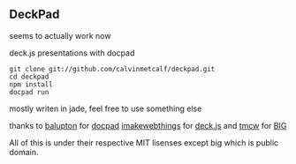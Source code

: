 ## DeckPad

seems to actually work now

deck.js presentations with docpad

	git clone git://github.com/calvinmetcalf/deckpad.git
	cd deckpad
	npm install
	docpad run
	
mostly writen in jade, feel free to use something else

thanks to [balupton](https://github.com/balupton) for [docpad](https://github.com/balupton/docpad) [imakewebthings](https://github.com/imakewebthings) for [deck.js](https://github.com/imakewebthings/deck.js) and [tmcw](https://github.com/tmcw) for [BIG](https://github.com/tmcw/big)

All of this is under their respective MIT lisenses except big which is public domain.
